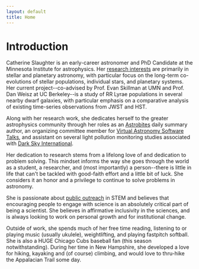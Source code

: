 ```yaml
---
layout: default
title: Home
---
```

<!--<object type="text/html" data="quotes/billnye.html" ></object>-->
<p id="quoteDisplay">
  <link rel="stylesheet" href="style.css"/>
</p>

<body onload="newQuote()"></body>
<!--<p align="center"><font size="+1"><b>"When we explore the cosmos, we come to believe and prove that we can solve problems that have never been solved. It brings out the best in us."</b></font></p><p align="right"><font size="+1"><b>-Bill Nye</b></font></p>-->

# Introduction

Catherine Slaughter is an early-career astronomer and PhD Candidate at the Minnesota Institute for astrophysics. Her [research interests](http://www.catherineslaughter.space/research/) are primarily in stellar and planetary astronomy, with particular focus on the long-term co-evolutions of stellar populations, individual stars, and planetary systems. Her current project--co-advised by Prof. Evan Skillman at UMN and Prof. Dan Weisz at UC Berkeley--is a study of RR Lyrae populations in several nearby dwarf galaxies, with particular emphasis on a comparative analysis of existing time-series observations from JWST and HST.

Along with her research work, she dedicates herself to the greater astrophysics community through her roles as an [Astrobites](https://astrobites.org/) daily summary author, an organizing committee member for [Virtual Astronomy Software Talks](https://vast-seminars.github.io/), and assistant on several light pollution monitoring studies associated with [Dark Sky International](https://darksky.org/).

<!--Prior to her time at the University of Minnesota, she recieved her B.A. in Physics and Astronomy from Dartmouth College in 2021, having worked under Prof. Brian Chaboyer, and her M.Sc. From Leiden University in 2023, conducting projects with Prof. Xander Tielens and Prof. Matthew Kenworthy. -->

Her dedication to research stems from a lifelong love of and dedication to problem solving. This mindset informs the way she goes through the world as a student, a researcher, and (most importantly) a person--there is little in life that can't be tackled with good-faith effort and a little bit of luck. She considers it an honor and a privilege to continue to solve problems in astronomy.

She is passionate about [public outreach](http://www.catherineslaughter.space/outreach/) in STEM and believes that encouraging people to engage with science is an absolutely critical part of being a scientist. She believes in affirmative inclusivity in the sciences, and is always looking to work on personal growth and for institutional change. 

Outside of work, she spends much of her free time reading, listening to or playing music (usually ukulele), weightlifting, and playing fastpitch softball. She is also a HUGE Chicago Cubs baseball fan (this season notwithstanding). During her time in New Hampshire, she developed a love for hiking, kayaking and (of course) climbing, and would love to thru-hike the Appalacian Trail some day.


<script type="text/javascript" src="ron.js"></script>
<!--### Gallery:
(Doesn't every astronomer have too many photos in front of various telescope domes?)

<img src="../images_pdfs/photos/hearthands.jpg" width="32%">
<img src="../images_pdfs/photos/SterrewachtDome.JPG" width="32%">
<img src="../images_pdfs/photos/crabnebula.jpg" width="32%">
<img src="../images_pdfs/photos/aas241poster.jpg" width="48.5%"> 
<img src="../images_pdfs/photos/LeidenImage.jpg" width="48.5%"> 
<img src="../images_pdfs/photos/GradPic.jpg" width="32%"> 
<img src="../images_pdfs/photos/SALTSelfie.JPG" width="32%"> 
<img src="../images_pdfs/photos/KittpeakDome.jpg" width="32%"> 
<img src="../images_pdfs/photos/KittpeakBack.jpg" width="48.5%">
<img src="../images_pdfs/photos/PosterPres.JPG" width="48.5%">-->

<!--For more details see [GitHub Flavored Markdown](https://guides.github.com/features/mastering-markdown/).-->
